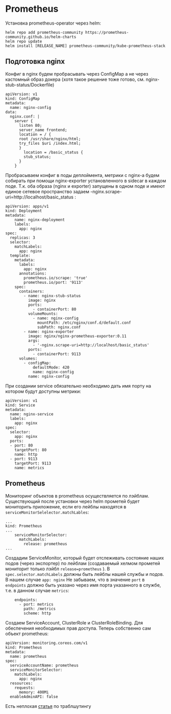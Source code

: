 # Prometheus
Установка prometheus-operator через helm:
```
helm repo add prometheus-community https://prometheus-community.github.io/helm-charts
helm repo update
helm install [RELEASE_NAME] prometheus-community/kube-prometheus-stack
```
## Подготовка nginx
Конфиг в nginx будем пробрасывать через ConfigMap а не через кастомный образ докера (хотя такое решение тоже готово, см. nginx-stub-status/Dockerfile)
```
apiVersion: v1 
kind: ConfigMap
metadata:
  name: nginx-config
data:
  nginx.conf: |
    server { 
      listen 80;
      server_name frontend;
      location = / {
      root /usr/share/nginx/html;
      try_files $uri /index.html;
      }
        location = /basic_status {
        stub_status;
      }
    }
```
Пробрасываем конфиг в поды деплоймента, метрики с nginx-а будем собирать при помощи nginx-exporter установленного в sidecar в каждом поде. Т.к. оба образа (nginx и exporter) запущены в одном поде и имеют единое сетевое пространство задаем -nginx.scrape-uri=http://localhost/basic_status :
```
apiVersion: apps/v1
kind: Deployment
metadata:
    name: nginx-deployment
    labels:
      app: nginx
spec:
  replicas: 3
  selector:
    matchLabels:
      app: nginx
  template:
    metadata:
      labels:
        app: nginx
      annotations:
        prometheus.io/scrape: 'true'
        prometheus.io/port: '9113'
    spec:
      containers:
        - name: nginx-stub-status
          image: nginx 
          ports:
            - containerPort: 80
          volumeMounts:
            - name: nginx-config
              mountPath: /etc/nginx/conf.d/default.conf
              subPath: nginx.conf
        - name: nginx-exporter
          image: nginx/nginx-prometheus-exporter:0.11
          args:
            - '-nginx.scrape-uri=http://localhost/basic_status'
          ports:
            - containerPort: 9113
      volumes:
        - configMap: 
            defaultMode: 420
            name: nginx-config
          name: nginx-config
```
При создании service обязательно необходимо дать имя порту на котором будут доступны метрики:
```
apiVersion: v1
kind: Service
metadata:
  name: nginx-service
  labels:
    app: nginx
spec:
  selector:
    app: nginx
  ports:
  - port: 80
    targetPort: 80
    name: http
  - port: 9113
    targetPort: 9113
    name: metrics
```
## Prometheus
Мониторинг объектов в prometheus осуществляется по лэйблам. Существующий после установки через helm прометей будет мониторить приложение, если его лейблы находятся в `serviceMonitorSelelector.matchLables`:
```
...
kind: Prometheus
...
    serviceMonitorSelector:
      matchLabels:
        release: prometheus
...
```


Создадим ServiceMonitor, который будет отслеживать состояние наших подов (через экспортер) по лейблам (создаваемый хелмом прометей мониторит только лэйбл `release=prometheus` ). В `spec.selector.matchLabels` должны быть лейблы нашей службы и подов. В нашем случае `app: nginx`
Не забываем, что в значение `port` в `endpoints` должно быть указано через имя порта указанного в службе, т.е. в данном случае `metrics`:
```
    endpoints:
      - port: metrics
        path: /metrics
        scheme: http
```
Создаем ServiceAccount, ClusterRole и ClusterRoleBinding. Для обеспечения необходимых прав доступа. 
Теперь собственно сам объект prometheus:
```
apiVersion: monitoring.coreos.com/v1
kind: Prometheus
metadata:
  name: prometheus
spec:
  serviceAccountName: prometheus
  serviceMonitorSelector:
    matchLabels:
      app: nginx
  resources:
    requests:
      memory: 400Mi
  enableAdminAPI: false
```
Есть неплохая [статья](https://github.com/prometheus-operator/prometheus-operator/blob/main/Documentation/troubleshooting.md#troubleshooting-servicemonitor-changes) по траблшутингу